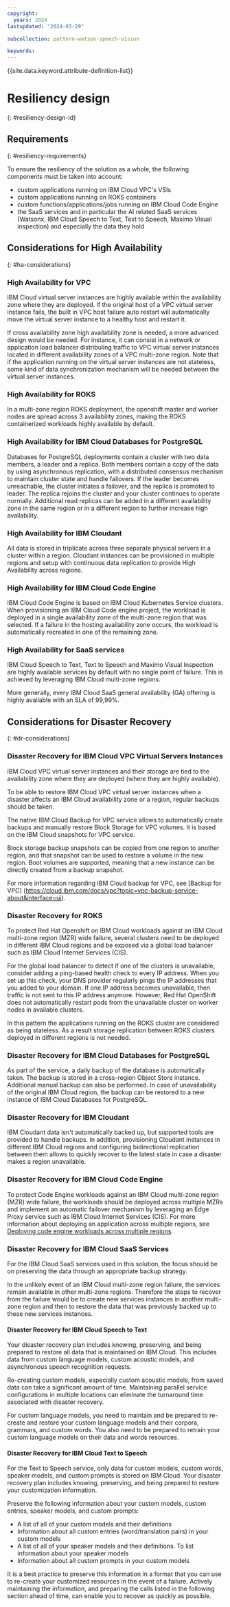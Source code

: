 ```yaml
---
copyright:
  years: 2024
lastupdated: "2024-03-29"

subcollection: pattern-watson-speech-vision

keywords:
---
```

{{site.data.keyword.attribute-definition-list}}

# Resiliency design

{: #resiliency-design-id}

## Requirements

{: #resiliency-requirements}

To ensure the resiliency of the solution as a whole, the following components must be taken into account:

- custom applications running on IBM Cloud VPC's VSIs
- custom applications running on ROKS containers
- custom functions/applications/jobs running on IBM Cloud Code Engine
- the SaaS services and in particular the AI related SaaS services (Watsonx, IBM Cloud Speech to Text, Text to Speech, Maximo Visual inspection) and especially the data they hold

## Considerations for High Availability

{: #ha-considerations}

### High Availability for VPC

IBM Cloud virtual server instances are highly available within the availability zone where they are deployed. If the original host of a VPC virtual server instance fails, the built in VPC host failure auto restart will automatically move the virtual server instance to a healthy host and restart it.

If cross availability zone high availability zone is needed, a more advanced design would be needed.
For instance, it can consist in a network or application load balancer distribuling traffic to VPC virtual server instances located in different availability zones of a VPC multi-zone region. Note that if the application running on the virtual server instances are not stateless, some kind of data synchronization mechanism will be needed between the virtual server instances.

### High Availability for ROKS

In a multi-zone region ROKS deployment, the openshift master and worker nodes are spread across 3 availability zones, making the ROKS containerized workloads highly available by default.

### High Availability for IBM Cloud Databases for PostgreSQL

Databases for PostgreSQL deployments contain a cluster with two data members, a leader and a replica. Both members contain a copy of the data by using asynchronous replication, with a distributed consensus mechanism to maintain cluster state and handle failovers. If the leader becomes unreachable, the cluster initiates a failover, and the replica is promoted to leader. The replica rejoins the cluster and your cluster continues to operate normally. Additional read replicas can be added in a different availability zone in the same region or in a different region to further increase high availability.

### High Availability for IBM Cloudant

All data is stored in triplicate across three separate physical servers in a cluster within a region. Cloudant instances can be provisioned in multiple regions and setup with continuous data replication to provide High Availability across regions.

### High Availability for IBM Cloud Code Engine

IBM Cloud Code Engine is based on IBM Cloud Kubernetes Service clusters. When provisioning an IBM Cloud Code engine project, the workload is deployed in a single availability zone of the multi-zone region that was selected. If a failure in the hosting availability zone occurs, the workload is automatically recreated in one of the remaining zone.

### High Availability for SaaS services

IBM Cloud Speech to Text, Text to Speech and Maximo Visual Inspection are highly available services by default with no single point of failure. This is achieved by leveraging IBM Cloud multi-zone regions.

More generally, every IBM Cloud SaaS general availability (GA) offering is highly available with an SLA of 99,99%.

## Considerations for Disaster Recovery

{: #dr-considerations}

### Disaster Recovery for IBM Cloud VPC Virtual Servers Instances

IBM Cloud VPC virtual server instances and their storage are tied to the availability zone where they are deployed (where they are highly available).

To be able to restore IBM Cloud VPC virtual server instances when a disaster affects an IBM Cloud availability zone or a region, regular backups should be taken.

The native IBM Cloud Backup for VPC service allows to automatically create backups and manually restore Block Storage for VPC volumes. It is based on the IBM Cloud snapshots for VPC service.

Block storage backup snapshots can be copied from one region to another region, and that snapshot can be used to restore a volume in the new region. Boot volumes are supported, meaning that a new instance can be directly created from a backup snapshot.

For more information regarding IBM Cloud backup for VPC, see [Backup for VPC] (https://cloud.ibm.com/docs/vpc?topic=vpc-backup-service-about&interface=ui).

### Disaster Recovery for ROKS

To protect Red Hat Openshift on IBM Cloud workloads against an IBM Cloud multi-zone region (MZR) wide failure, several clusters need to be deployed in different IBM Cloud regions and be exposed via a global load balancer such as IBM Cloud Internet Services (CIS).

For the global load balancer to detect if one of the clusters is unavailable, consider adding a ping-based health check to every IP address. When you set up this check, your DNS provider regularly pings the IP addresses that you added to your domain. If one IP address becomes unavailable, then traffic is not sent to this IP address anymore. However, Red Hat OpenShift does not automatically restart pods from the unavailable cluster on worker nodes in available clusters.

In this pattern the applications running on the ROKS cluster are considered as being stateless. As a result storage replication between ROKS clusters deployed in different regions is not needed.

### Disaster Recovery for IBM Cloud Databases for PostgreSQL

As part of the service, a daily backup of the database is automatically taken. The backup is stored  in a cross-region Object Store instance. Additional manual backup can also be performed. In case of unavailability of the original IBM Cloud region, the backup can be restored to a new instance of IBM Cloud Databases for PostgreSQL.

### Disaster Recovery for IBM Cloudant

IBM Cloudant data isn't automatically backed up, but supported tools are provided to handle backups.
In addition, provisioning Cloudant instances in different IBM Cloud regions and configuring bidirectional replication between them allows to quickly recover to the latest state in case a disaster makes a region unavailable.

### Disaster Recovery for IBM Cloud Code Engine

To protect Code Engine workloads against an IBM Cloud multi-zone region (MZR) wide failure, the workloads should be deployed across multiple MZRs and implement an automatic failover mechanism by leveraging an Edge Proxy service such as IBM Cloud Internet Services (CIS). For more information about deploying an application across multiple regions, see [Deploying code engine workloads across multiple regions](https://cloud.ibm.com/docs/codeengine?topic=codeengine-deploy-multiple-regions).

### Disaster Recovery for IBM Cloud SaaS Services

For the IBM Cloud SaaS services used in this solution, the focus should be on preserving the data through an appropriate backup strategy.

In the unlikely event of an IBM Cloud  multi-zone region failure, the services remain available in other multi-zone regions. Therefore the steps to recover from the failure would be to create new services instances in another multi-zone region and then to restore the data that was previously backed up to these new services instances.

#### Disaster Recovery for IBM Cloud Speech to Text

Your disaster recovery plan includes knowing, preserving, and being prepared to restore all data that is maintained on IBM Cloud. This includes data from custom language models, custom acoustic models, and asynchronous speech recognition requests.

Re-creating custom models, especially custom acoustic models, from saved data can take a significant amount of time. Maintaining parallel service configurations in multiple locations can eliminate the turnaround time associated with disaster recovery.

For custom language models, you need to maintain and be prepared to re-create and restore your custom language models and their corpora, grammars, and custom words. You also need to be prepared to retrain your custom language models on their data and words resources.

#### Disaster Recovery for IBM Cloud Text to Speech

For the Text to Speech service, only data for custom models, custom words, speaker models, and custom prompts is stored on IBM Cloud. Your disaster recovery plan includes knowing, preserving, and being prepared to restore your customization information.

Preserve the following information about your custom models, custom entries, speaker models, and custom prompts:

- A list of all of your custom models and their definitions
- Information about all custom entries (word/translation pairs) in your custom models
- A list of all of your speaker models and their definitions. To list information about your speaker models
- Information about all custom prompts in your custom models

It is a best practice to preserve this information in a format that you can use to re-create your customized resources in the event of a failure. Actively maintaining the information, and preparing the calls listed in the following section ahead of time, can enable you to recover as quickly as possible.
